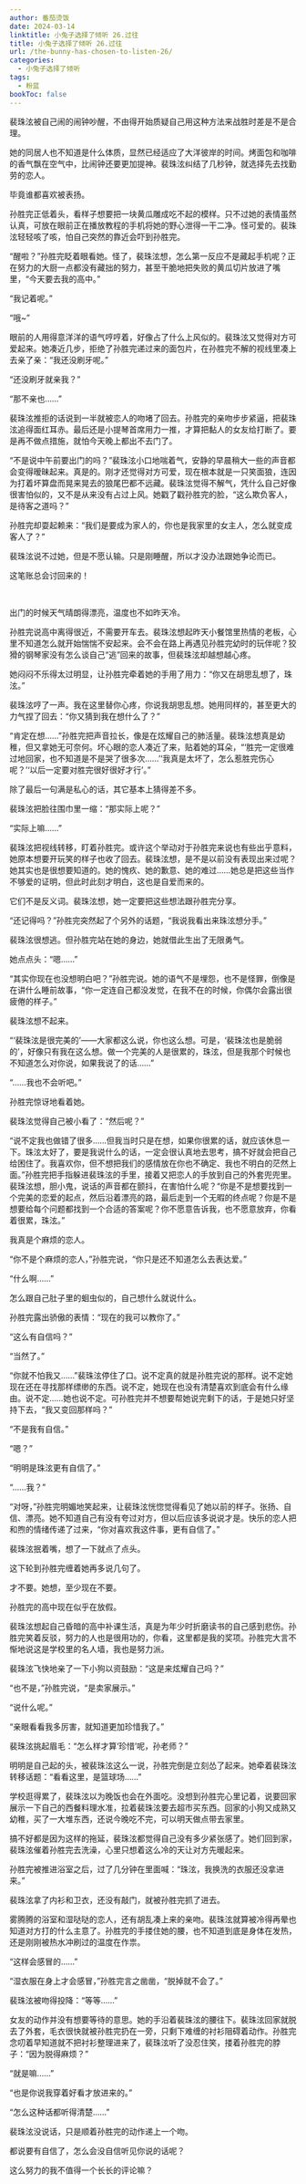 ```yaml
---
author: 番茄烫饭
date: 2024-03-14
linktitle: 小兔子选择了倾听 26.过往
title: 小兔子选择了倾听 26.过往
url: /the-bunny-has-chosen-to-listen-26/
categories:
  - 小兔子选择了倾听
tags:
  - 粉蓝
bookToc: false
---
```


裴珠泫被自己闹的闹钟吵醒，不由得开始质疑自己用这种方法来战胜时差是不是合理。

<!--more-->

她的同居人也不知道是什么体质，显然已经适应了大洋彼岸的时间。烤面包和咖啡的香气飘在空气中，比闹钟还要更加提神。裴珠泫纠结了几秒钟，就选择先去找勤劳的恋人。

毕竟谁都喜欢被表扬。

孙胜完正低着头，看样子想要把一块黄瓜雕成吃不起的模样。只不过她的表情虽然认真，可放在眼前正在播放教程的手机将她的野心泄得一干二净。怪可爱的。裴珠泫轻轻咳了咳，怕自己突然的靠近会吓到孙胜完。

“醒啦？”孙胜完眨着眼看她。怪了，裴珠泫想，怎么第一反应不是藏起手机呢？正在努力的大厨一点都没有藏拙的努力，甚至干脆地把失败的黄瓜切片放进了嘴里，“今天要去我的高中。”

“我记着呢。”

“哦~”

眼前的人用得意洋洋的语气哼哼着，好像占了什么上风似的。裴珠泫又觉得对方可爱起来。她凑近几步，拒绝了孙胜完递过来的面包片，在孙胜完不解的视线里凑上去亲了亲：“我还没刷牙呢。”

“还没刷牙就亲我？”

“那不亲也……”

裴珠泫推拒的话说到一半就被恋人的吻堵了回去。孙胜完的亲吻步步紧逼，把裴珠泫追得面红耳赤。最后还是小提琴首席用力一推，才算把黏人的女友给打断了。要是再不做点措施，就怕今天晚上都出不去门了。

“不是说中午前要出门的吗？”裴珠泫小口地喘着气，安静的早晨稍大一些的声音都会变得暧昧起来。真是的。刚才还觉得对方可爱，现在根本就是一只笑面狼，连因为打着坏算盘而晃来晃去的狼尾巴都不远藏。裴珠泫觉得不解气，凭什么自己好像很害怕似的，又不是从来没有占过上风。她戳了戳孙胜完的脸，“这么欺负客人，是待客之道吗？”

孙胜完却耍起赖来：“我们是要成为家人的，你也是我家里的女主人，怎么就变成客人了？”

裴珠泫说不过她，但是不愿认输。只是刚睡醒，所以才没办法跟她争论而已。

这笔账总会讨回来的！

 

出门的时候天气晴朗得漂亮，温度也不如昨天冷。

孙胜完说高中离得很近，不需要开车去。裴珠泫想起昨天小餐馆里热情的老板，心里不知道怎么就开始惴惴不安起来。会不会在路上再遇见孙胜完幼时的玩伴呢？狡猾的钢琴家没有怎么谈自己“逃”回来的故事，但裴珠泫却越想越心疼。

她闷闷不乐得太过明显，让孙胜完牵着她的手用了用力：“你又在胡思乱想了，珠泫。”

裴珠泫哼了一声。我在这里替你心疼，你说我胡思乱想。她用同样的，甚至更大的力气捏了回去：“你又猜到我在想什么了？”

“肯定在想……”孙胜完把声音拉长，像是在炫耀自己的肺活量。裴珠泫想真是幼稚，但又拿她无可奈何。坏心眼的恋人凑近了来，贴着她的耳朵，“‘胜完一定很难过地回家，也不知道是不是哭了很多次……’‘我真是太坏了，怎么惹胜完伤心呢？’‘以后一定要对胜完很好很好才行’。”

除了最后一句满是私心的话，其它基本上猜得差不多。

裴珠泫把脸往围巾里一缩：“那实际上呢？”

“实际上嘛……”

裴珠泫把视线转移，盯着孙胜完。或许这个举动对于孙胜完来说也有些出乎意料，她原本想要开玩笑的样子也收了回去。裴珠泫想，是不是以前没有表现出来过呢？她其实也是很想要知道的。她的愧疚、她的歉意、她的难过……她总是把这些当作不够爱的证明，但此时此刻才明白，这也是自爱而来的。

它们不是反义词。裴珠泫想，她一定要把这些想法跟孙胜完分享。

“还记得吗？”孙胜完突然起了个另外的话题，“我说我看出来珠泫想分手。”

裴珠泫很想逃。但孙胜完站在她的身边，她就借此生出了无限勇气。

她点点头：“嗯……”

“其实你现在也没想明白吧？”孙胜完说。她的语气不是埋怨，也不是怪罪，倒像是在讲什么睡前故事，“你一定连自己都没发觉，在我不在的时候，你偶尔会露出很疲倦的样子。”

裴珠泫想不起来。

“‘裴珠泫是很完美的’——大家都这么说，你也这么想。可是，‘裴珠泫也是脆弱的’，好像只有我在这么想。做一个完美的人是很累的，珠泫，但是我那个时候也不知道怎么对你说，如果我说了的话……”

“……我也不会听吧。”

孙胜完惊讶地看着她。

裴珠泫觉得自己被小看了：“然后呢？”

“说不定我也做错了很多……但我当时只是在想，如果你很累的话，就应该休息一下。珠泫太好了，要是我说什么的话，一定会很认真地去思考，搞不好就会把自己给困住了。我喜欢你，但不想把我们的感情放在你也不确定、我也不明白的茫然上面。”孙胜完把手指躲进裴珠泫的手里，接着又把恋人的手放到自己的外套兜兜里。裴珠泫想，胆小鬼，说话的声音都在颤抖，在害怕什么呢？“你是不是想要找到一个完美的恋爱的起点，然后沿着漂亮的路，最后走到一个无暇的终点呢？你是不是想要给每个问题都找到一个合适的答案呢？你不愿意告诉我，也不愿意放弃，你看着很累，珠泫。”

我真是个麻烦的恋人。

“你不是个麻烦的恋人，”孙胜完说，“你只是还不知道怎么去表达爱。”

“什么啊……”

怎么跟自己肚子里的蛔虫似的，自己想什么就说什么。

孙胜完露出骄傲的表情：“现在的我可以教你了。”

“这么有自信吗？”

“当然了。”

“你就不怕我又……”裴珠泫停住了口。说不定真的就是孙胜完说的那样。说不定她现在还在寻找那样缥缈的东西。说不定，她现在也没有清楚喜欢到底会有什么缘由。说不定……她也说不定。可孙胜完并不想要帮她说完剩下的话，于是她只好坚持下去，“我又变回那样吗？”

“不是我有自信。”

“嗯？”

“明明是珠泫更有自信了。”

“……我？”

“对呀，”孙胜完明媚地笑起来，让裴珠泫恍惚觉得看见了她以前的样子。张扬、自信、漂亮。她不知道自己有没有夸过对方，但以后应该多说说才是。快乐的恋人把和煦的情绪传递了过来，“你对喜欢我这件事，更有自信了。”

裴珠泫抿着嘴，想了一下就点了点头。

这下轮到孙胜完缠着她再多说几句了。

才不要。她想，至少现在不要。
 


孙胜完的高中现在似乎在放假。

裴珠泫想起自己昏暗的高中补课生活，真是为年少时折磨读书的自己感到悲伤。孙胜完笑着反驳，努力的人也是很用功的，你看，这里都是我的奖项。孙胜完大言不惭地说这是学校里的名人墙，我也是努力派。

裴珠泫飞快地亲了一下小狗以资鼓励：“这是来炫耀自己吗？”

“也不是，”孙胜完说，“是卖家展示。”

“说什么呢。”

“亲眼看看我多厉害，就知道更加珍惜我了。”

裴珠泫挑起眉毛：“怎么样才算‘珍惜’呢，孙老师？”

明明是自己起的头，被裴珠泫这么一说，孙胜完倒是立刻怂了起来。她牵着裴珠泫转移话题：“看看这里，是篮球场……”

学校逛得累了，裴珠泫以为晚饭也会在外面吃。没想到孙胜完心里记着，说要回家展示一下自己的西餐料理水准，拉着裴珠泫要去超市买东西。回家的小狗又成熟又幼稚，买了一大堆东西，还说今晚吃不完，可以明天做点带去家里。

搞不好都是因为这样的拖延，裴珠泫都觉得自己没有多少紧张感了。她们回到家，裴珠泫催着孙胜完去洗澡，心里只想着这么冷的天让对方先暖起来。

孙胜完被推进浴室之后，过了几分钟在里面喊：“珠泫，我换洗的衣服还没拿进来。”

裴珠泫拿了内衫和卫衣，还没有敲门，就被孙胜完抓了进去。

雾腾腾的浴室和湿哒哒的恋人，还有胡乱凑上来的亲吻。裴珠泫就算被冷得再晕也知道对方打的什么主意了。孙胜完的手搂住她的腰，也不知道到底是身体在发热，还是刚刚被热水冲刷过的温度在作祟。

“这样会感冒的……”

“湿衣服在身上才会感冒，”孙胜完言之凿凿，“脱掉就不会了。”

裴珠泫被吻得投降：“等等……”

女友的动作并没有想要等待的意思。她的手沿着裴珠泫的腰往下。裴珠泫回家就脱去了外套，毛衣很快就被孙胜完扔在一旁，只剩下难缠的衬衫阻碍着动作。孙胜完念叨着早知道就不把衬衫整理进来了，裴珠泫听了没忍住笑，搂着孙胜完的脖子：“因为脱得麻烦？”

“就是嘛……”

“也是你说我穿着好看才放进来的。”

“怎么这种话都听得清楚……”

裴珠泫没说话，只是顺着孙胜完的动作递上一个吻。
 


都说要有自信了，怎么会没自信听见你说的话呢？



这么努力的我不值得一个长长的评论嘛？
